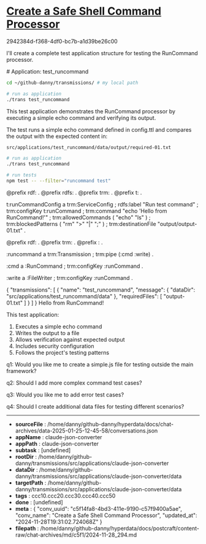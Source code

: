 # [Create a Safe Shell Command Processor](https://claude.ai/chat/c5f14fa8-4bd3-411e-9190-c57f9400a5ae)

2942384d-f368-4df0-bc7b-a1d39be26c00

 I'll create a complete test application structure for testing the RunCommand processor.



<antArtifact identifier="test-runcommand-about" type="text/markdown" title="about.md">
# Application: test_runcommand

```sh
cd ~/github-danny/transmissions/ # my local path

# run as application
./trans test_runcommand
```

This test application demonstrates the RunCommand processor by executing a simple echo command and verifying its output.

The test runs a simple echo command defined in config.ttl and compares the output with the expected content in:

```sh
src/applications/test_runcommand/data/output/required-01.txt
```

```sh
# run as application
./trans test_runcommand

# run tests
npm test -- --filter="runcommand test"
```
</antArtifact>

<antArtifact identifier="test-runcommand-config" type="application/vnd.ant.code" language="turtle" title="config.ttl">
@prefix rdf: <http://www.w3.org/1999/02/22-rdf-syntax-ns#> .
@prefix rdfs: <http://www.w3.org/2000/01/rdf-schema#> .
@prefix trm: <http://purl.org/stuff/transmission/> .
@prefix t: <http://hyperdata.it/transmissions/> .

t:runCommandConfig a trm:ServiceConfig ;
    rdfs:label "Run test command" ;
    trm:configKey t:runCommand ;
    trm:command "echo 'Hello from RunCommand!'" ;
    trm:allowedCommands ( "echo" "ls" ) ;
    trm:blockedPatterns ( "rm" ">" "|" ";" ) ;
    trm:destinationFile "output/output-01.txt" .
</antArtifact>

<antArtifact identifier="test-runcommand-transmissions" type="application/vnd.ant.code" language="turtle" title="transmissions.ttl">
@prefix rdf: <http://www.w3.org/1999/02/22-rdf-syntax-ns#> .
@prefix trm: <http://purl.org/stuff/transmission/> .
@prefix : <http://hyperdata.it/transmissions/> .

:runcommand a trm:Transmission ;
    trm:pipe (:cmd :write) .

:cmd a :RunCommand ;
    trm:configKey :runCommand .

:write a :FileWriter ;
    trm:configKey :runCommand .
</antArtifact>

<antArtifact identifier="test-runcommand-testconfig" type="application/vnd.ant.code" language="json" title="test-config.json">
{
    "transmissions": [
        {
            "name": "test_runcommand",
            "message": {
                "dataDir": "src/applications/test_runcommand/data"
            },
            "requiredFiles": [
                "output-01.txt"
            ]
        }
    ]
}
</antArtifact>

<antArtifact identifier="test-runcommand-required" type="text/markdown" title="data/output/required-01.txt">
Hello from RunCommand!
</antArtifact>

This test application:

1. Executes a simple echo command
2. Writes the output to a file
3. Allows verification against expected output
4. Includes security configuration 
5. Follows the project's testing patterns

q1: Would you like me to create a simple.js file for testing outside the main framework?

q2: Should I add more complex command test cases?

q3: Would you like me to add error test cases?

q4: Should I create additional data files for testing different scenarios?

---

* **sourceFile** : /home/danny/github-danny/hyperdata/docs/chat-archives/data-2025-01-25-12-45-58/conversations.json
* **appName** : claude-json-converter
* **appPath** : claude-json-converter
* **subtask** : [undefined]
* **rootDir** : /home/danny/github-danny/transmissions/src/applications/claude-json-converter
* **dataDir** : /home/danny/github-danny/transmissions/src/applications/claude-json-converter/data
* **targetPath** : /home/danny/github-danny/transmissions/src/applications/claude-json-converter/data
* **tags** : ccc10.ccc20.ccc30.ccc40.ccc50
* **done** : [undefined]
* **meta** : {
  "conv_uuid": "c5f14fa8-4bd3-411e-9190-c57f9400a5ae",
  "conv_name": "Create a Safe Shell Command Processor",
  "updated_at": "2024-11-28T19:31:02.724068Z"
}
* **filepath** : /home/danny/github-danny/hyperdata/docs/postcraft/content-raw/chat-archives/md/c5f1/2024-11-28_294.md